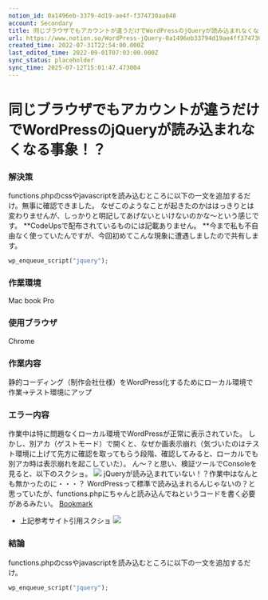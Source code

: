 ```yaml
---
notion_id: 0a1496eb-3379-4d19-ae4f-f374730aa048
account: Secondary
title: 同じブラウザでもアカウントが違うだけでWordPressのjQueryが読み込まれなくなる事象！？
url: https://www.notion.so/WordPress-jQuery-0a1496eb33794d19ae4ff374730aa048
created_time: 2022-07-31T22:54:00.000Z
last_edited_time: 2022-09-01T07:03:00.000Z
sync_status: placeholder
sync_time: 2025-07-12T15:01:47.473004
---
```

# 同じブラウザでもアカウントが違うだけでWordPressのjQueryが読み込まれなくなる事象！？

### 解決策
functions.phpのcssやjavascriptを読み込むところに以下の一文を追加するだけ。無事に確認できました。
なぜこのようなことが起きたのかははっきりとは変わりませんが、しっかりと明記してあげないといけないのかな〜という感じです。
**CodeUpsで配布されているものには記載ありません。
**今まで私も不自由なく使っていたんですが、今回初めてこんな現象に遭遇しましたので共有します。
```php
wp_enqueue_script("jquery");
```
### 作業環境
Mac book Pro
### 使用ブラウザ
Chrome
### 作業内容
静的コーディング（制作会社仕様）をWordPress化するためにローカル環境で作業→テスト環境にアップ
### エラー内容
作業中は特に問題なくローカル環境でWordPressが正常に表示されていた。
しかし、別アカ（ゲストモード）で開くと、なぜか画表示崩れ（気づいたのはテスト環境に上げて先方に確認を取ってもらう段階、確認してみると、ローカルでも別アカ時は表示崩れを起こしていた）。
ん〜？と思い、検証ツールでConsoleを見ると、以下のスクショ。
![](https://prod-files-secure.s3.us-west-2.amazonaws.com/d58fe38c-a9d4-4466-aed9-85604b7b2c6d/c88775aa-1dd3-411e-b4d6-ada6c1824b29/_2022-08-01_7.54.10.png?X-Amz-Algorithm=AWS4-HMAC-SHA256&X-Amz-Content-Sha256=UNSIGNED-PAYLOAD&X-Amz-Credential=ASIAZI2LB466Q65UE4HM%2F20250719%2Fus-west-2%2Fs3%2Faws4_request&X-Amz-Date=20250719T064805Z&X-Amz-Expires=3600&X-Amz-Security-Token=IQoJb3JpZ2luX2VjEIX%2F%2F%2F%2F%2F%2F%2F%2F%2F%2FwEaCXVzLXdlc3QtMiJHMEUCIQCazCu3b%2F4Ww67c0LC997YAIpWQ%2FBwYpCR0E5ILjxwaCQIgYLNbAy6dtFRYnMf7EyzIHKPaH3IKTJnJA11HeQse7NkqiAQInv%2F%2F%2F%2F%2F%2F%2F%2F%2F%2FARAAGgw2Mzc0MjMxODM4MDUiDCHH26E9CCs05KID6CrcA8G0DI2pIlq8Ab2B9PZtZRi6dQFcJL5pnKa45skV2qiZmjdr72VbzsyXi7PQMSYdl4l2HWfyTdTzB6g8CdT9BQqEHgyEocxWEr4CVuVu%2BoxJhtTs0w7inODyT%2BeK4s3IW%2B9ICpZxeRp6cSDqMl%2BAn1AUyuX00BbnyTVyjMBRd0JLCkJTfh8tqwTOh%2BCMvvhtGVhW0HkGKiHqXVv4nYPWijNOwOYKq0YFU%2BWTAeZLHf2kD7RoN4qMgxNHI%2BHHmQTL3k%2F%2BJcW3MBjzljkWWyVgRmaptDR4HSxlsKuWWaQt9KJ1ddvsg2BK%2FGsXYA8%2FbIZwTl60Xre2sDON0tIGk6NCXhrw%2BurqhmPoWq%2BnPiiWT%2FfeZAI34k9xWs5NNZrc66WP4XGqrLZQXZte9OmuBoxAnO6Kggy7dWWaMkGMC8AaZt%2B360%2BDDuTsPfwOw3aHwMtImWkvydkRWfEu6lJuj5GmS1igFpNteCo0EPHHmRFYQJ%2BKJa2dMLLcVrky7iozcHfZxtruLcylx7PYVKgjq823krHCq4tfxnvS1fIWCHirLx9TpR0d0cCajnxMjTAy%2FxzQ4trhLBi2KkBQy4WYSmCW142fS%2FJtGkwfGWB2cSEJOJOSO2eumxkSWepAgS3BMMbF7MMGOqUBgqPovcxALf9WF0bga2RBGkUYbsYBiD08qtlWxDCsgbUYsfowEWGFrXMotYGVls3PC4LYu6kKhFzopdg8A6HnNj1h6GnzPIBhDf78jAMepl6Vl2IC6ec0JkJYHEJUNacN6PSU86TR2uS%2BEsJxnq8c%2Fa%2BvuxUsENNXuCfIYa0RFUttiZnd%2FB2QZAzsgB7iTsRSxM8MjzSd6kSqvCFBfTi3Z6pXIUwe&X-Amz-Signature=2920c6976297bbca047f5bf3a8bb23fef369828ededf2b27d8caf29b186eda6a&X-Amz-SignedHeaders=host&x-amz-checksum-mode=ENABLED&x-id=GetObject)
jQueryが読み込まれていない！？作業中はなんとも無かったのに・・・？
WordPressって標準で読み込まれるんじゃないの？と思っていたが、functions.phpにちゃんと読み込んでねというコードを書く必要があるみたい。
[Bookmark](https://wp-load.in/wordpress/wordpress-jquery-loading)
- 上記参考サイト引用スクショ
  ![](https://prod-files-secure.s3.us-west-2.amazonaws.com/d58fe38c-a9d4-4466-aed9-85604b7b2c6d/f7eb6a04-2ea4-42b4-96c7-a27f34d6bd5d/Untitled.png?X-Amz-Algorithm=AWS4-HMAC-SHA256&X-Amz-Content-Sha256=UNSIGNED-PAYLOAD&X-Amz-Credential=ASIAZI2LB4662ZKXCYID%2F20250719%2Fus-west-2%2Fs3%2Faws4_request&X-Amz-Date=20250719T064805Z&X-Amz-Expires=3600&X-Amz-Security-Token=IQoJb3JpZ2luX2VjEIX%2F%2F%2F%2F%2F%2F%2F%2F%2F%2FwEaCXVzLXdlc3QtMiJHMEUCIES2kNKynHyrx9diQYtYs5zIzxeUBmhdgUSj8C80dyXxAiEAnLmNLQqT%2B7Q5LfILZka5JjqLK4Xzmg15DjtKl8Os14EqiAQInv%2F%2F%2F%2F%2F%2F%2F%2F%2F%2FARAAGgw2Mzc0MjMxODM4MDUiDCbyRlMpfP7m8FySWyrcA439wM5P%2FChwBZQ55HhSE8xdXIGirJBS6QPwmK6yiZCFU5yZjJlgvhX0nPA7GbM%2B8NOMbyAcGffqbgXYtqAKLdvujPyZbpkk%2BOZw4Zcsq3DuGamoXvbr%2BnvbgLHRYYqCTRj9F0BjSEm%2FlmhB%2FxxFVh2B%2FOSYShnCH%2BFaKFZ%2FVYhgpoCPFZl%2BvNsYhf%2FOevi1Nj0cKuQ8ESnn6bCB8Aph7n%2ByHKiabnWNgS2essvATtDCjUsY5Vnbi2qhEq0AcLGreCy1wkf4z%2B1Ylv%2FBqo1J5yyV%2FmcRJSs13J5Foyl6Tyvxg6AdCeEzM9%2Fwow6OsHYLhKPXa3UApaCG1rUsQz3mggX6XkvQW8A75K7ITWQZIGJzvqYidsR79%2BJBT0qXWzFtm3fFecOs5%2BFaeKHNBJxT582zgMnVAdUqd546w%2FCImIfCJbLQ2kpdwH5xd6IOPNgPVZL9CbJ25pWgsl2EmG5bg4o3UlbT2h61qwtyosRQjQyTW1YjV1b6VkbPLvUGGrP7XKbvpTlX8hexop1EcEggmDjDPI6X5y%2FvgWVxESXkqE4FCsN%2F01zIobRq8of7OiWue1%2FiNTAJMQ5JkDD6hYP2%2BDJxFtvG555gYimb6HMLKmNqIC0KHk3x3NDkMKpkMKTF7MMGOqUB0udaOZsXBGohbQluZ711nmQF1wGzh3AJ%2FUdUXnZxccrfW6ttaTP4rHtdrCxjHV7RSQBo8yqKUlKhaMPSpAWgWw9QTMqfYsYb8GSwzZkj0WXVlsyO5hNOqzm6BLXnEfVFYY2QBMRmoNM%2Bbdq%2Fu520SQzHDdUrkNwjMNvKZvE41ATm6XXkRIScgLbhounfErvq0CZTsBf8teSDmkpCrAcE2tm%2BWOSM&X-Amz-Signature=5bd992fba4490570f3cadcf66a1654e22396684dbfc8906c823f927a9a1b82a5&X-Amz-SignedHeaders=host&x-amz-checksum-mode=ENABLED&x-id=GetObject)
### 結論
functions.phpのcssやjavascriptを読み込むところに以下の一文を追加するだけ。
```php
wp_enqueue_script("jquery");
```